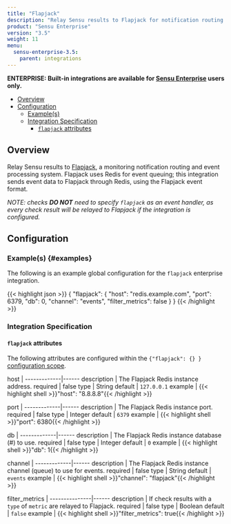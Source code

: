 ```yaml
---
title: "Flapjack"
description: "Relay Sensu results to Flapjack for notification routing and event processing."
product: "Sensu Enterprise"
version: "3.5"
weight: 11
menu:
  sensu-enterprise-3.5:
    parent: integrations
---
```


**ENTERPRISE: Built-in integrations are available for [Sensu Enterprise][1]
users only.**

- [Overview](#overview)
- [Configuration](#configuration)
  - [Example(s)](#examples)
  - [Integration Specification](#integration-specification)
    - [`flapjack` attributes](#flapjack-attributes)

## Overview

Relay Sensu results to [Flapjack][2], a monitoring notification routing and
event processing system. Flapjack uses Redis for event queuing; this integration
sends event data to Flapjack through Redis, using the Flapjack event format.

_NOTE: checks **DO NOT** need to specify `flapjack` as an event handler, as
every check result will be relayed to Flapjack if the integration is
configured._

## Configuration

### Example(s) {#examples}

The following is an example global configuration for the `flapjack` enterprise
integration.

{{< highlight json >}}
{
  "flapjack": {
    "host": "redis.example.com",
    "port": 6379,
    "db": 0,
    "channel": "events",
    "filter_metrics": false
  }
}
{{< /highlight >}}

### Integration Specification

#### `flapjack` attributes

The following attributes are configured within the `{"flapjack": {} }`
[configuration scope][3].

host         | 
-------------|------
description  | The Flapjack Redis instance address.
required     | false
type         | String
default      | `127.0.0.1`
example      | {{< highlight shell >}}"host": "8.8.8.8"{{< /highlight >}}

port         | 
-------------|------
description  | The Flapjack Redis instance port.
required     | false
type         | Integer
default      | `6379`
example      | {{< highlight shell >}}"port": 6380{{< /highlight >}}

db           | 
-------------|------
description  | The Flapjack Redis instance database (#) to use.
required     | false
type         | Integer
default      | `0`
example      | {{< highlight shell >}}"db": 1{{< /highlight >}}

channel      | 
-------------|------
description  | The Flapjack Redis instance channel (queue) to use for events.
required     | false
type         | String
default      | `events`
example      | {{< highlight shell >}}"channel": "flapjack"{{< /highlight >}}

filter_metrics | 
---------------|------
description    | If check results with a `type` of `metric` are relayed to Flapjack.
required       | false
type           | Boolean
default        | `false`
example        | {{< highlight shell >}}"filter_metrics": true{{< /highlight >}}

[1]:  /sensu-enterprise
[2]:  http://flapjack.io?ref=sensu-enterprise
[3]:  /sensu-core/1.2/reference/configuration#configuration-scopes
